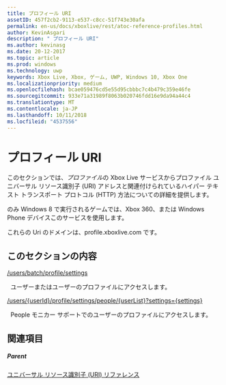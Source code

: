 ```yaml
---
title: プロフィール URI
assetID: 457f2cb2-9113-e537-c8cc-51f743e30afa
permalink: en-us/docs/xboxlive/rest/atoc-reference-profiles.html
author: KevinAsgari
description: " プロフィール URI"
ms.author: kevinasg
ms.date: 20-12-2017
ms.topic: article
ms.prod: windows
ms.technology: uwp
keywords: Xbox Live, Xbox, ゲーム, UWP, Windows 10, Xbox One
ms.localizationpriority: medium
ms.openlocfilehash: bcae059476cd5e55d95cbbbc7c4b479c359e46fe
ms.sourcegitcommit: 933e71a31989f8063b020746fdd16e9da94a44c4
ms.translationtype: MT
ms.contentlocale: ja-JP
ms.lasthandoff: 10/11/2018
ms.locfileid: "4537556"
---
```

# <a name="profiles-uris"></a>プロフィール URI
 
このセクションでは、*プロファイル*の Xbox Live サービスからプロファイル ユニバーサル リソース識別子 (URI) アドレスと関連付けられているハイパー テキスト トランスポート プロトコル (HTTP) 方法についての詳細を提供します。
 
のみ Windows 8 で実行されるゲームでは、Xbox 360、または Windows Phone デバイスこのサービスを使用します。
 
これらの Uri のドメインは、profile.xboxlive.com です。
 
<a id="ID4EPB"></a>

 
## <a name="in-this-section"></a>このセクションの内容

[/users/batch/profile/settings](uri-usersbatchprofilesettings.md)

&nbsp;&nbsp;ユーザーまたはユーザーのプロファイルにアクセスします。

[/users/{userId}/profile/settings/people/{userList}?settings={settings}](uri-usersuseridprofilesettingspeopleuserlist.md)

&nbsp;&nbsp;People モニカー サポートでのユーザーのプロファイルにアクセスします。
 
<a id="ID4EYB"></a>

 
## <a name="see-also"></a>関連項目
 
<a id="ID4E1B"></a>

 
##### <a name="parent"></a>Parent 

[ユニバーサル リソース識別子 (URI) リファレンス](../atoc-xboxlivews-reference-uris.md)

   